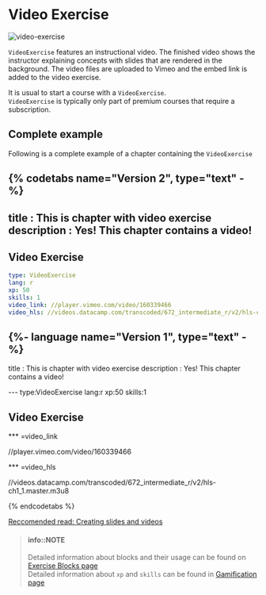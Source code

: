 # Video Exercise

![video-exercise](/images/VideoExercise.png)

`VideoExercise` features an instructional video. The finished video shows the instructor explaining concepts with slides that are rendered in the background. The video files are uploaded to Vimeo and the embed link is added to the video exercise.

It is usual to start a course with a `VideoExercise`.  
`VideoExercise` is typically only part of premium courses that require a subscription.

## Complete example

Following is a complete example of a chapter containing the `VideoExercise`

{% codetabs name="Version 2", type="text" -%}
---
title       : This is chapter with video exercise
description : Yes! This chapter contains a video!
---

## Video Exercise

```yaml
type: VideoExercise 
lang: r
xp: 50 
skills: 1 
video_link: //player.vimeo.com/video/160339466
video_hls: //videos.datacamp.com/transcoded/672_intermediate_r/v2/hls-ch1_1.master.m3u8
```

{%- language name="Version 1", type="text" -%}
---
title       : This is chapter with video exercise
description : Yes! This chapter contains a video!

--- type:VideoExercise lang:r xp:50 skills:1

## Video Exercise

*** =video_link

//player.vimeo.com/video/160339466

*** =video_hls

//videos.datacamp.com/transcoded/672_intermediate_r/v2/hls-ch1_1.master.m3u8

{% endcodetabs %}

[Reccomended read: Creating slides and videos](../../slides.md)

> #### info::NOTE
> Detailed information about blocks and their usage can be found on [Exercise Blocks page](./README.md#exercise-blocks)  
> Detailed information about `xp` and `skills` can be found in [Gamification page](../../gamification.md)
